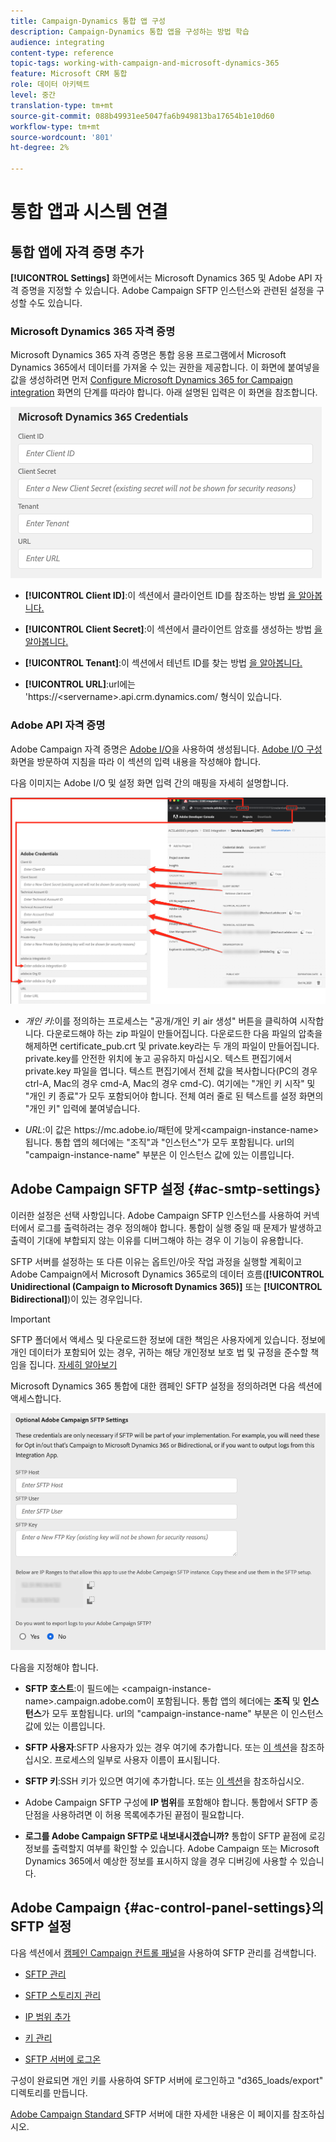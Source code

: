 ```yaml
---
title: Campaign-Dynamics 통합 앱 구성
description: Campaign-Dynamics 통합 앱을 구성하는 방법 학습
audience: integrating
content-type: reference
topic-tags: working-with-campaign-and-microsoft-dynamics-365
feature: Microsoft CRM 통합
role: 데이터 아키텍트
level: 중간
translation-type: tm+mt
source-git-commit: 088b49931ee5047fa6b949813ba17654b1e10d60
workflow-type: tm+mt
source-wordcount: '801'
ht-degree: 2%

---
```



# 통합 앱과 시스템 연결

## 통합 앱에 자격 증명 추가

**[!UICONTROL Settings]** 화면에서는 Microsoft Dynamics 365 및 Adobe API 자격 증명을 지정할 수 있습니다. Adobe Campaign SFTP 인스턴스와 관련된 설정을 구성할 수도 있습니다.

### Microsoft Dynamics 365 자격 증명

Microsoft Dynamics 365 자격 증명은 통합 응용 프로그램에서 Microsoft Dynamics 365에서 데이터를 가져올 수 있는 권한을 제공합니다.  이 화면에 붙여넣을 값을 생성하려면 먼저 [Configure Microsoft Dynamics 365 for Campaign integration](../../integrating/using/d365-acs-configure-d365.md) 화면의 단계를 따라야 합니다. 아래 설명된 입력은 이 화면을 참조합니다.

![](assets/do-not-localize/d365-to-acs-ui-page-workflows-settings-d365.png)

* **[!UICONTROL Client ID]**:이 섹션에서 클라이언트 ID를 참조하는 방법 [을 알아봅니다.](../../integrating/using/d365-acs-configure-d365.md#register-a-new-app)

* **[!UICONTROL Client Secret]**:이 섹션에서 클라이언트 암호를 생성하는 방법 [을 알아봅니다.](../../integrating/using/d365-acs-configure-d365.md#generate-a-client-secret)

* **[!UICONTROL Tenant]**:이 섹션에서 테넌트 ID를 찾는 방법 [을 알아봅니다.](../../integrating/using/d365-acs-configure-d365.md#get-the-tenant-id)

* **[!UICONTROL URL]**:url에는 &#39;https://&lt;servername>.api.crm.dynamics.com/ 형식이 있습니다.

### Adobe API 자격 증명

Adobe Campaign 자격 증명은 [Adobe I/O](https://www.adobe.io/)을 사용하여 생성됩니다. [Adobe I/O 구성](../../integrating/using/d365-acs-configure-adobe-io.md) 화면을 방문하여 지침을 따라 이 섹션의 입력 내용을 작성해야 합니다.

다음 이미지는 Adobe I/O 및 설정 화면 입력 간의 매핑을 자세히 설명합니다.

![](assets/do-not-localize/d365-to-acs-ui-page-workflows-settings-adobeio.png)

* *개인 키*:이를 정의하는 프로세스는 &quot;공개/개인 키 air 생성&quot; 버튼을 클릭하여 시작합니다. 다운로드해야 하는 zip 파일이 만들어집니다. 다운로드한 다음 파일의 압축을 해제하면 certificate_pub.crt 및 private.key라는 두 개의 파일이 만들어집니다. private.key를 안전한 위치에 놓고 공유하지 마십시오. 텍스트 편집기에서 private.key 파일을 엽니다. 텍스트 편집기에서 전체 값을 복사합니다(PC의 경우 ctrl-A, Mac의 경우 cmd-A, Mac의 경우 cmd-C). 여기에는 &quot;개인 키 시작&quot; 및 &quot;개인 키 종료&quot;가 모두 포함되어야 합니다. 전체 여러 줄로 된 텍스트를 설정 화면의 &quot;개인 키&quot; 입력에 붙여넣습니다.

* *URL*:이 값은 https\://mc.adobe.io/패턴에 맞게&lt;campaign-instance-name> 됩니다. 통합 앱의 헤더에는 &quot;조직&quot;과 &quot;인스턴스&quot;가 모두 포함됩니다. url의 &quot;campaign-instance-name&quot; 부분은 이 인스턴스 값에 있는 이름입니다.

## Adobe Campaign SFTP 설정 {#ac-smtp-settings}

이러한 설정은 선택 사항입니다. Adobe Campaign SFTP 인스턴스를 사용하여 커넥터에서 로그를 출력하려는 경우 정의해야 합니다. 통합이 실행 중일 때 문제가 발생하고 출력이 기대에 부합되지 않는 이유를 디버그해야 하는 경우 이 기능이 유용합니다.

SFTP 서버를 설정하는 또 다른 이유는 옵트인/아웃 작업 과정을 실행할 계획이고 Adobe Campaign에서 Microsoft Dynamics 365로의 데이터 흐름(**[!UICONTROL Unidirectional (Campaign to Microsoft Dynamics 365)]** 또는 **[!UICONTROL Bidirectional]**)이 있는 경우입니다.

>[!IMPORTANT]
>
>SFTP 폴더에서 액세스 및 다운로드한 정보에 대한 책임은 사용자에게 있습니다. 정보에 개인 데이터가 포함되어 있는 경우, 귀하는 해당 개인정보 보호 법 및 규정을 준수할 책임을 집니다. [자세히 알아보기](../../integrating/using/d365-acs-notices-and-recommendations.md#acs-msdyn-manage-privacy)


Microsoft Dynamics 365 통합에 대한 캠페인 SFTP 설정을 정의하려면 다음 섹션에 액세스합니다.

![](assets/do-not-localize/d365-to-acs-ui-page-workflows-settings-sftp.png)

다음을 지정해야 합니다.

* **SFTP 호스트**:이 필드에는  &lt;campaign-instance-name>.campaign.adobe.com이 포함됩니다. 통합 앱의 헤더에는 **조직** 및 **인스턴스**&#x200B;가 모두 포함됩니다. url의 &quot;campaign-instance-name&quot; 부분은 이 인스턴스 값에 있는 이름입니다.

* **SFTP 사용자**:SFTP 사용자가 있는 경우 여기에 추가합니다. 또는 [이 섹션](#ac-control-panel-settings)을 참조하십시오. 프로세스의 일부로 사용자 이름이 표시됩니다.

* **SFTP 키**:SSH 키가 있으면 여기에 추가합니다. 또는 [이 섹션](#ac-control-panel-settings)을 참조하십시오.

* Adobe Campaign SFTP 구성에 **IP 범위**&#x200B;를 포함해야 합니다. 통합에서 SFTP 종단점을 사용하려면 이 허용 목록에추가된 끝점이 필요합니다.

* **로그를 Adobe Campaign SFTP로 내보내시겠습니까?** 통합이 SFTP 끝점에 로깅 정보를 출력할지 여부를 확인할 수 있습니다. Adobe Campaign 또는 Microsoft Dynamics 365에서 예상한 정보를 표시하지 않을 경우 디버깅에 사용할 수 있습니다.

## Adobe Campaign {#ac-control-panel-settings}의 SFTP 설정

다음 섹션에서 [캠페인 Campaign 컨트롤 패널](https://experienceleague.adobe.com/docs/control-panel/using/control-panel-home.html?lang=ko)을 사용하여 SFTP 관리를 검색합니다.

* [SFTP 관리](https://experienceleague.adobe.com/docs/control-panel/using/sftp-management/about-sftp-management.html?lang=en#sftp-management)

* [SFTP 스토리지 관리](https://experienceleague.adobe.com/docs/control-panel/using/sftp-management/key-management.html?lang=en#installing-ssh-key)

* [IP 범위 추가](https://experienceleague.adobe.com/docs/control-panel/using/sftp-management/ip-range-allow-listing.html?lang=en#sftp-management)

* [키 관리](https://experienceleague.adobe.com/docs/control-panel/using/sftp-management/key-management.html?lang=en#sftp-management)

* [SFTP 서버에 로그온](https://experienceleague.adobe.com/docs/control-panel/using/sftp-management/logging-into-sftp-server.html?lang=en#sftp-management)

구성이 완료되면 개인 키를 사용하여 SFTP 서버에 로그인하고 &quot;d365_loads/export&quot; 디렉토리를 만듭니다.

[Adobe Campaign Standard ](https://experienceleague.adobe.com/docs/campaign-standard-learn/control-panel/sftp-management/monitoring-server-capacity.html?lang=en#sftp-management) SFTP 서버에 대한 자세한 내용은 이 페이지를 참조하십시오.
